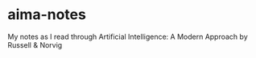# aima-notes
My notes as I read through Artificial Intelligence: A Modern Approach by Russell &amp; Norvig
